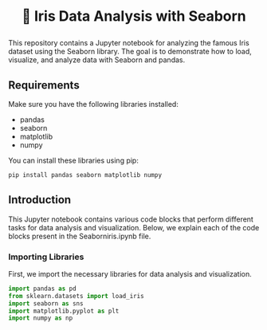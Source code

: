 
<!--Header -->

#  <p align="center"> 🌸 Iris Data Analysis with Seaborn 

This repository contains a Jupyter notebook for analyzing the famous Iris dataset using the Seaborn library. The goal is to demonstrate how to load, visualize, and analyze data with Seaborn and pandas.

## Requirements

Make sure you have the following libraries installed:

- pandas
- seaborn
- matplotlib
- numpy

You can install these libraries using pip:

```sh
pip install pandas seaborn matplotlib numpy
```

## Introduction

This Jupyter notebook contains various code blocks that perform different tasks for data analysis and visualization. Below, we explain each of the code blocks present in the Seaborniris.ipynb file.

### Importing Libraries

First, we import the necessary libraries for data analysis and visualization.

```python
import pandas as pd
from sklearn.datasets import load_iris
import seaborn as sns
import matplotlib.pyplot as plt
import numpy as np
```


